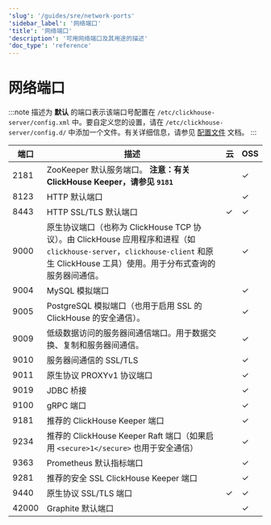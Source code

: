 ```yaml
---
'slug': '/guides/sre/network-ports'
'sidebar_label': '网络端口'
'title': '网络端口'
'description': '可用网络端口及其用途的描述'
'doc_type': 'reference'
---
```



# 网络端口

:::note
描述为 **默认** 的端口表示该端口号配置在 `/etc/clickhouse-server/config.xml` 中。要自定义您的设置，请在 `/etc/clickhouse-server/config.d/` 中添加一个文件。有关详细信息，请参见 [配置文件](/operations/configuration-files) 文档。
:::

|端口|描述|云|OSS|
|----|-----------|-----|---|
|2181|ZooKeeper 默认服务端口。 **注意：有关 ClickHouse Keeper，请参见 `9181`**||✓|
|8123|HTTP 默认端口||✓|
|8443|HTTP SSL/TLS 默认端口|✓|✓|
|9000|原生协议端口（也称为 ClickHouse TCP 协议）。由 ClickHouse 应用程序和进程（如 `clickhouse-server`，`clickhouse-client` 和原生 ClickHouse 工具）使用。用于分布式查询的服务器间通信。||✓|
|9004|MySQL 模拟端口||✓|
|9005|PostgreSQL 模拟端口（也用于启用 SSL 的 ClickHouse 的安全通信）。||✓|
|9009|低级数据访问的服务器间通信端口。用于数据交换、复制和服务器间通信。||✓|
|9010|服务器间通信的 SSL/TLS||✓|
|9011|原生协议 PROXYv1 协议端口||✓|
|9019|JDBC 桥接||✓|
|9100|gRPC 端口||✓|
|9181|推荐的 ClickHouse Keeper 端口||✓|
|9234|推荐的 ClickHouse Keeper Raft 端口（如果启用 `<secure>1</secure>` 也用于安全通信）||✓|
|9363|Prometheus 默认指标端口||✓|
|9281|推荐的安全 SSL ClickHouse Keeper 端口||✓|
|9440|原生协议 SSL/TLS 端口|✓|✓|
|42000|Graphite 默认端口||✓|
